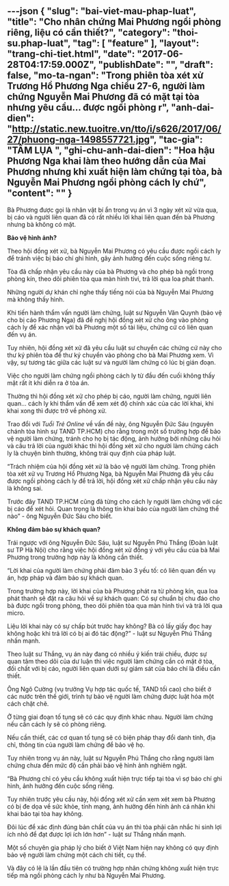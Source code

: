 ---json
{
    "slug": "bai-viet-mau-phap-luat",
    "title": "Cho nhân chứng Mai Phương ngồi phòng riêng, liệu có cần thiết?",
    "category": "thoi-su.phap-luat",
    "tag": [
        "feature"
    ],
    "layout": "trang-chi-tiet.html",
    "date": "2017-06-28T04:17:59.000Z",
    "publishDate": "",
    "draft": false,
    "mo-ta-ngan": "Trong phiên tòa xét xử Trương Hồ Phương Nga chiều 27-6, người làm chứng Nguyễn Mai Phương đã có mặt tại tòa nhưng yêu cầu… được ngồi phòng r",
    "anh-dai-dien": "http://static.new.tuoitre.vn/tto/i/s626/2017/06/27/phuong-nga-1498557721.jpg",
    "tac-gia": "TÂM LỤA ",
    "ghi-chu-anh-dai-dien": "Hoa hậu Phương Nga khai làm theo hướng dẫn của Mai Phương nhưng khi xuất hiện làm chứng tại tòa, bà Nguyễn Mai Phương ngồi phòng cách ly chứ",
    "__content__": ""
}
---
<p>B&agrave; Phương được gọi l&agrave; nh&acirc;n vật b&iacute; ẩn trong vụ &aacute;n v&igrave; 3 ng&agrave;y x&eacute;t xử vừa qua, bị c&aacute;o v&agrave; người li&ecirc;n quan đ&atilde; c&oacute; rất nhiều lời khai li&ecirc;n quan đến b&agrave; Phương nhưng b&agrave; kh&ocirc;ng c&oacute; mặt.</p>

<p><strong>Bảo vệ h&igrave;nh ảnh?</strong></p>

<p>Theo hội đồng x&eacute;t xử, b&agrave; Nguyễn Mai Phương c&oacute; y&ecirc;u cầu được ngồi c&aacute;ch ly để tr&aacute;nh việc bị b&aacute;o ch&iacute; ghi h&igrave;nh, g&acirc;y ảnh hưởng đến cuộc sống ri&ecirc;ng tư.</p>

<p>T&ograve;a đ&atilde; chấp nhận y&ecirc;u cầu n&agrave;y của b&agrave; Phương v&agrave; cho ph&eacute;p b&agrave; ngồi trong ph&ograve;ng k&iacute;n, theo d&otilde;i phi&ecirc;n t&ograve;a qua m&agrave;n h&igrave;nh tivi, trả lời qua loa ph&aacute;t thanh.</p>

<p>Những người dự kh&aacute;n chỉ nghe thấy tiếng n&oacute;i của b&agrave; Nguyễn Mai Phương m&agrave; kh&ocirc;ng thấy h&igrave;nh.</p>

<p>Khi tiến h&agrave;nh thẩm vấn người l&agrave;m chứng, luật sư Nguyễn Văn Quynh (bảo vệ cho bị c&aacute;o Phương Nga) đ&atilde; đề nghị hội đồng x&eacute;t xử cho &ocirc;ng v&agrave;o ph&ograve;ng c&aacute;ch ly để x&aacute;c nhận với b&agrave; Phương một số t&agrave;i liệu, chứng cứ c&oacute; li&ecirc;n quan đến vụ &aacute;n.</p>

<p>Tuy nhi&ecirc;n, hội đồng x&eacute;t xử đ&atilde; y&ecirc;u cầu luật sư chuyển c&aacute;c chứng cứ n&agrave;y cho thư k&yacute; phi&ecirc;n t&ograve;a để thư k&yacute; chuyển v&agrave;o ph&ograve;ng cho b&agrave; Mai Phương xem. V&igrave; vậy, sự tương t&aacute;c giữa c&aacute;c luật sư v&agrave; người l&agrave;m chứng c&oacute; l&uacute;c bị gi&aacute;n đoạn.</p>

<p>Việc cho người l&agrave;m chứng ngồi ph&ograve;ng c&aacute;ch ly từ đầu đến cuối kh&ocirc;ng thấy mặt rất &iacute;t khi diễn ra ở t&ograve;a &aacute;n.</p>

<p>Thường th&igrave; hội đồng x&eacute;t xử cho ph&eacute;p bị c&aacute;o, người l&agrave;m chứng, người li&ecirc;n quan&hellip; c&aacute;ch ly khi thẩm vấn để xem x&eacute;t độ ch&iacute;nh x&aacute;c của c&aacute;c lời khai, khi khai xong th&igrave; được trở về ph&ograve;ng xử.</p>

<p>Trao đổi với&nbsp;<em>Tuổi Trẻ Online</em>&nbsp;về vấn đề n&agrave;y, &ocirc;ng Nguyễn Đức S&aacute;u (nguy&ecirc;n ch&aacute;nh t&ograve;a h&igrave;nh sự TAND TP.HCM) cho rằng trong một số trường hợp để bảo vệ người l&agrave;m chứng, tr&aacute;nh cho họ bị t&aacute;c động, ảnh hưởng bởi những c&acirc;u hỏi v&agrave; c&acirc;u trả lời của người kh&aacute;c th&igrave; hội đồng x&eacute;t xử cho người l&agrave;m chứng c&aacute;ch ly l&agrave; chuyện b&igrave;nh thường, kh&ocirc;ng tr&aacute;i quy định của ph&aacute;p luật.</p>

<p>&ldquo;Tr&aacute;ch nhiệm của hội đồng x&eacute;t xử l&agrave; bảo vệ người l&agrave;m chứng. Trong phi&ecirc;n t&ograve;a x&eacute;t xử vụ Trương Hồ Phương Nga, b&agrave; Nguyễn Mai Phương đ&atilde; y&ecirc;u cầu được ngồi ph&ograve;ng c&aacute;ch ly để trả lời, hội đồng x&eacute;t xử chấp nhận y&ecirc;u cầu n&agrave;y l&agrave; kh&ocirc;ng sai.</p>

<p>Trước đ&acirc;y TAND TP.HCM cũng đ&atilde; từng cho c&aacute;ch ly người l&agrave;m chứng với c&aacute;c bị c&aacute;o để x&eacute;t hỏi. Quan trọng l&agrave; th&ocirc;ng tin khai b&aacute;o của người l&agrave;m chứng thế n&agrave;o&rdquo; - &ocirc;ng Nguyễn Đức S&aacute;u cho biết.</p>

<p><strong>Kh&ocirc;ng đảm bảo sự kh&aacute;ch quan?</strong></p>

<p>Tr&aacute;i ngược với &ocirc;ng Nguyễn Đức S&aacute;u, luật sư Nguyễn Ph&uacute; Thắng (Đo&agrave;n luật sư TP&nbsp;H&agrave; Nội) cho rằng việc hội đồng x&eacute;t xử đồng &yacute; với y&ecirc;u cầu của b&agrave; Mai Phương trong trường hợp n&agrave;y l&agrave; kh&ocirc;ng cần thiết.</p>

<p>&ldquo;Lời khai của người l&agrave;m chứng phải đảm bảo 3 yếu tố: c&oacute; li&ecirc;n quan đến vụ &aacute;n, hợp ph&aacute;p v&agrave; đảm bảo sự kh&aacute;ch quan.</p>

<p>Trong trường hợp n&agrave;y, lời khai của b&agrave; Phương ph&aacute;t ra từ ph&ograve;ng k&iacute;n, qua loa ph&aacute;t thanh sẽ đặt ra c&acirc;u hỏi về sự kh&aacute;ch quan: C&oacute; sự chuẩn bị chu đ&aacute;o cho b&agrave; được ngồi trong ph&ograve;ng, theo d&otilde;i phi&ecirc;n t&ograve;a qua m&agrave;n h&igrave;nh tivi v&agrave; trả lời qua micro.</p>

<p>Liệu lời khai n&agrave;y c&oacute; sự chấp b&uacute;t trước hay kh&ocirc;ng? B&agrave; c&oacute; lấy giấy đọc hay kh&ocirc;ng hoặc khi trả lời c&oacute;&nbsp;bị ai đ&oacute; t&aacute;c động?&rdquo; - luật sư Nguyễn Ph&uacute; Thắng nhấn mạnh.</p>

<p>Theo luật sư Thắng, vụ &aacute;n n&agrave;y đang c&oacute; nhiều &yacute; kiến tr&aacute;i chiều, được sự quan t&acirc;m theo d&otilde;i của dư luận th&igrave; việc người l&agrave;m chứng cần c&oacute; mặt ở t&ograve;a, đối chất với bị c&aacute;o, người li&ecirc;n quan dưới sự gi&aacute;m s&aacute;t của b&aacute;o ch&iacute; l&agrave; điều cần thiết.</p>

<p>&Ocirc;ng Ng&ocirc; Cường (vụ trưởng Vụ hợp t&aacute;c quốc tế, TAND tối cao) cho biết ở c&aacute;c nước tr&ecirc;n thế giới, tr&igrave;nh tự bảo vệ người l&agrave;m chứng được luật h&oacute;a một c&aacute;ch chặt chẽ.</p>

<p>Ở từng giai đoạn tố tụng sẽ c&oacute; c&aacute;c quy định kh&aacute;c nhau. Người l&agrave;m chứng nếu cần c&aacute;ch ly sẽ c&oacute; ph&ograve;ng ri&ecirc;ng.</p>

<p>Nếu cần thiết, c&aacute;c cơ quan tố tụng sẽ c&oacute; biện ph&aacute;p thay đổi danh t&iacute;nh, địa chỉ, th&ocirc;ng tin của người l&agrave;m chứng để bảo vệ họ.</p>

<p>Tuy nhi&ecirc;n trong vụ &aacute;n n&agrave;y, luật sư Nguyễn Ph&uacute; Thắng cho rằng người l&agrave;m chứng chưa đến mức độ cần phải bảo vệ h&igrave;nh ảnh nghi&ecirc;m ngặt.</p>

<p>&ldquo;B&agrave; Phương chỉ c&oacute; y&ecirc;u cầu kh&ocirc;ng xuất hiện trực tiếp tại t&ograve;a v&igrave; sợ b&aacute;o ch&iacute; ghi h&igrave;nh, ảnh hưởng đến cuộc sống ri&ecirc;ng.</p>

<p>Tuy nhi&ecirc;n trước y&ecirc;u cầu n&agrave;y, hội đồng x&eacute;t xử cần xem x&eacute;t xem b&agrave; Phương c&oacute; bị đe dọa về sức khỏe, t&iacute;nh mạng, ảnh hưởng đến h&igrave;nh ảnh c&aacute; nh&acirc;n khi khai b&aacute;o tại t&ograve;a hay kh&ocirc;ng.</p>

<p>Đ&ocirc;i l&uacute;c để x&aacute;c định đ&uacute;ng bản chất của vụ &aacute;n th&igrave; t&ograve;a phải c&acirc;n nhắc hi sinh lợi &iacute;ch nhỏ để đạt được lợi &iacute;ch lớn hơn&rdquo; - luật sư Thắng nhấn mạnh.</p>

<p>Một số chuy&ecirc;n gia ph&aacute;p l&yacute; cho biết ở Việt Nam hiện nay kh&ocirc;ng c&oacute; quy định bảo vệ người l&agrave;m chứng một c&aacute;ch chi tiết, cụ thể.</p>

<p>V&agrave; đ&acirc;y c&oacute; lẽ l&agrave; lần đầu ti&ecirc;n c&oacute; trường hợp nh&acirc;n chứng kh&ocirc;ng xuất hiện trực tiếp m&agrave; ngồi ph&ograve;ng c&aacute;ch ly như b&agrave; Nguyễn Mai Phương.</p>
